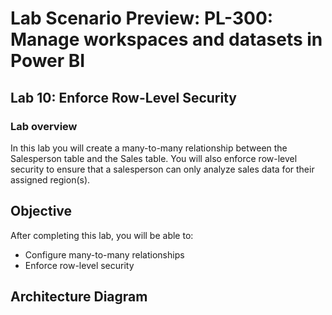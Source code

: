 # Lab Scenario Preview: PL-300: Manage workspaces and datasets in Power BI

## Lab 10: Enforce Row-Level Security

### Lab overview

In this lab you will create a many-to-many relationship between the Salesperson table and the Sales table. You will also enforce row-level security to ensure that a salesperson can only analyze sales data for their assigned region(s).

## Objective
  
After completing this lab, you will be able to:

- Configure many-to-many relationships
- Enforce row-level security

## Architecture Diagram
